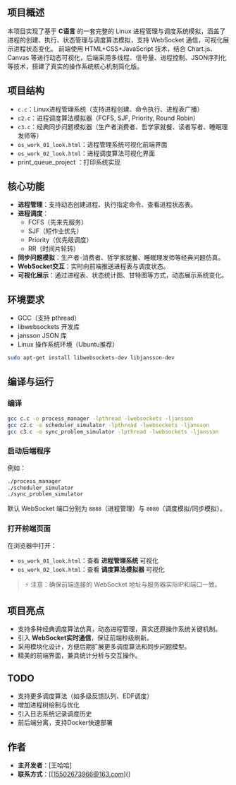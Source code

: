 ## 项目概述

本项目实现了基于 **C语言** 的一套完整的 Linux 进程管理与调度系统模拟，涵盖了进程的创建、执行、状态管理与调度算法模拟，支持 WebSocket 通信，可视化展示进程状态变化。
 前端使用 HTML+CSS+JavaScript 技术，结合 Chart.js、Canvas 等进行动态可视化，后端采用多线程、信号量、进程控制、JSON序列化等技术，搭建了真实的操作系统核心机制简化版。

## 项目结构

- `c.c`：Linux进程管理系统（支持进程创建、命令执行、进程表广播）
- `c2.c`：进程调度算法模拟器（FCFS, SJF, Priority, Round Robin）
- `c3.c`：经典同步问题模拟器（生产者消费者、哲学家就餐、读者写者、睡眠理发师等）
- `os_work_01_look.html`：进程管理系统可视化前端界面
- `os_work_02_look.html`：进程调度算法可视化界面
- print_queue_project ：打印系统实现

## 核心功能

- **进程管理**：支持动态创建进程、执行指定命令、查看进程状态表。
- **进程调度**：
  - FCFS（先来先服务）
  - SJF（短作业优先）
  - Priority（优先级调度）
  - RR（时间片轮转）
- **同步问题模拟**：生产者-消费者、哲学家就餐、睡眠理发师等经典问题仿真。
- **WebSocket交互**：实时向前端推送进程表与调度状态。
- **可视化展示**：通过进程表、状态统计图、甘特图等方式，动态展示系统变化。

## 环境要求

- GCC（支持 pthread）
- libwebsockets 开发库
- jansson JSON 库
- Linux 操作系统环境（Ubuntu推荐）

```bash
sudo apt-get install libwebsockets-dev libjansson-dev
```

## 编译与运行

### 编译

```bash
gcc c.c -o process_manager -lpthread -lwebsockets -ljansson
gcc c2.c -o scheduler_simulator -lpthread -lwebsockets -ljansson
gcc c3.c -o sync_problem_simulator -lpthread -lwebsockets -ljansson
```

### 启动后端程序

例如：

```bash
./process_manager
./scheduler_simulator
./sync_problem_simulator
```

默认 WebSocket 端口分别为 `8888`（进程管理）与 `8080`（调度模拟/同步模拟）。

### 打开前端页面

在浏览器中打开：

- `os_work_01_look.html`：查看 **进程管理系统** 可视化
- `os_work_02_look.html`：查看 **调度算法模拟器** 可视化

> ⚡ 注意：确保前端连接的 WebSocket 地址与服务器实际IP和端口一致。

## 项目亮点

- 支持多种经典调度算法仿真，动态进程管理，真实还原操作系统关键机制。
- 引入 **WebSocket实时通信**，保证前端秒级刷新。
- 采用模块化设计，方便后期扩展更多调度算法和同步问题模型。
- 精美的前端界面，兼具统计分析与交互操作。

## TODO

- 支持更多调度算法（如多级反馈队列、EDF调度）
- 增加进程树绘制与优化
- 引入日志系统记录调度历史
- 前后端分离，支持Docker快速部署

## 作者

- **主开发者**：[王哈哈]
- **联系方式**：[[15502673966@163.com](]

